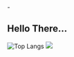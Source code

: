 -<h2>Hello There...</h2>
![Top Langs](https://github-readme-stats.vercel.app/api/top-langs/?username=victorlicht&layout=compact)
<picture>
<source 
  srcset="https://github-readme-stats.vercel.app/api?username=victorlicht&show_icons=true&theme=transparent&hide_border=true"
  media="(hide_border: true)"
/>
  <img src="https://github-readme-stats.vercel.app/api?username=victorlicht&show_icons=true" />
</picture>
